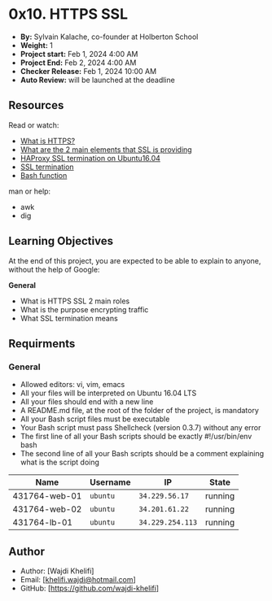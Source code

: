 # 0x10. HTTPS SSL

- **By:** Sylvain Kalache, co-founder at Holberton School
- **Weight:** 1
- **Project start:** Feb 1, 2024 4:00 AM
- **Project End:** Feb 2, 2024 4:00 AM
- **Checker Release:** Feb 1, 2024 10:00 AM
- **Auto Review:** will be launched at the deadline

## Resources
Read or watch:

- [What is HTTPS?](https://www.instantssl.com/http-vs-https)
- [What are the 2 main elements that SSL is providing](https://www.sslshopper.com/why-ssl-the-purpose-of-using-ssl-certificates.html)
- [HAProxy SSL termination on Ubuntu16.04](https://docs.ionos.com/cloud/)
- [SSL termination](https://en.wikipedia.org/wiki/TLS_termination_proxy)
- [Bash function](https://intranet.alxswe.com/rltoken/zPjZ7-eSSQsLFsGA16C1HQ)

man or help:

- awk
- dig

## Learning Objectives
At the end of this project, you are expected to be able to explain to anyone, without the help of Google:

**General**
- What is HTTPS SSL 2 main roles
- What is the purpose encrypting traffic
- What SSL termination means

## Requirments
### General

- Allowed editors: vi, vim, emacs
- All your files will be interpreted on Ubuntu 16.04 LTS
- All your files should end with a new line
- A README.md file, at the root of the folder of the project, is mandatory
- All your Bash script files must be executable
- Your Bash script must pass Shellcheck (version 0.3.7) without any error
- The first line of all your Bash scripts should be exactly #!/usr/bin/env bash
- The second line of all your Bash scripts should be a comment explaining what is the script doing

<table class="table table-s">
   <thead>
      <tr>
	<th>Name</th>
	<th>Username</th>
	<th>IP</th>
	<th>State</th>
      </tr>
   </thead>

   <tbody>
      <tr>
	<td>431764-web-01</td>
	<td><code>ubuntu</code></td>
	<td><code>34.229.56.17</code></td>
	<td>running</td>
      </tr>
      <tr>
	<td>431764-web-02</td>
	<td><code>ubuntu</code></td>
	<td><code>34.201.61.22</code></td>
	<td>running</td>
      </tr>
      <tr>
        <td>431764-lb-01</td>
        <td><code>ubuntu</code></td>
        <td><code>34.229.254.113</code></td>
        <td>running</td>
      </tr>
   </tbody>
</table>

## Author
- Author: [Wajdi Khelifi]
- Email: [khelifi.wajdi@hotmail.com]
- GitHub: [https://github.com/wajdi-khelifi]
